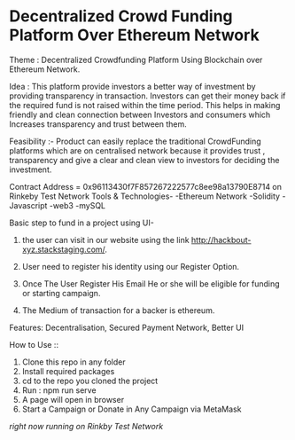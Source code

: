 # Decentralized Crowd Funding Platform Over Ethereum Network


Theme : Decentralized Crowdfunding Platform Using Blockchain over Ethereum Network. 

Idea : This platform provide investors a better way of investment by providing transparency in transaction. Investors can get their money back if the required fund is not raised within the time period. This helps in making friendly and clean connection between Investors and consumers which Increases transparency and trust between them. 

Feasibility :- Product can easily replace the traditional CrowdFunding platforms which are on centralised network because it provides trust , transparency and give a clear and clean view to investors for deciding the investment.


Contract Address = 0x96113430f7F857267222577c8ee98a13790E8714 on Rinkeby Test Network
 Tools & Technologies- -Ethereum Network -Solidity -Javascript -web3 -mySQL


Basic step to fund in a project using UI-

1. the user can visit in our website using the link http://hackbout-xyz.stackstaging.com/.

2. User need to register his identity using our Register Option.

3. Once The User Register His Email He or she will be eligible for funding or starting campaign.

4. The Medium of transaction for a backer is ethereum.


Features: Decentralisation, Secured Payment Network, Better UI

How to Use :: 
1. Clone this repo in any folder
2. Install required packages
3. cd to the repo you cloned the project
4. Run : npm run serve
5. A page will open in browser 
6. Start a Campaign or Donate in Any Campaign via MetaMask

*right now running on Rinkby Test Network*
